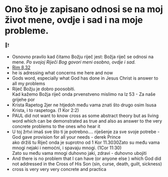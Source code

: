 # Ono što je zapisano odnosi se na moj život mene, ovdje i sad i na moje probleme.
🌱❗

- Osnovno pravilo kad čitamo Božju riječ jest:  Božja riječ se odnosi na mene. *Po svojoj Riječi Bog govori meni osobno, ovdje i sad.*
- [Rim 8,32](Rim%208,32.md)
-   he is adressing what concerns me here and now
-   Gods word, especially what God has done in Jesus Christ is answer to all my problems
-   Riječ Božju je dobro poosobiti.  
    Kad kažemo Božja riječ onda prvenstveno mislimo na Iz 53 - Za naše grijehe por
-   Krista Rapetog 2jer ne htjedoh među vama znati što drugo osim Isusa Krista, i to raspetoga. (1 Kor 2:2)
-   PAUL did not want to know cross as some abstract theory but as living word which can be demonstrated as true and also as answer to the very concrete problems to the ones who hear it
-   U toj žrtvi imaš sve što ti je potrebno.... riješenje za sve svoje potrebe - God gave provision for all your needs - derek Prince  
    ako držiš tu Riječ onda je suprotno od 1 Kor 11.3030Zato su među vama mnogi nejaki i nemoćni, i spavaju mnogi. (1Cor 11:30)  
    Zato su među vama mnogi duhovno jaki, zdravi - duhovno ubojiti
-   And there is no problem that I can have (or anyone else ) which God did not addressed in the Cross of His Son (sin, curse, death, guilt, sickness)
-   cross is very very very concrete and practica